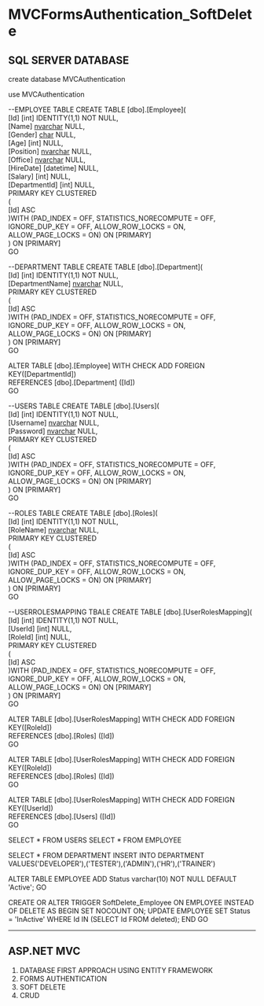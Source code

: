 # MVCFormsAuthentication_SoftDelete
SQL SERVER DATABASE
-------------------
create database MVCAuthentication

use MVCAuthentication

--EMPLOYEE TABLE
CREATE TABLE [dbo].[Employee](  
    [Id] [int] IDENTITY(1,1) NOT NULL,  
    [Name] [nvarchar](50) NULL,  
    [Gender] [char](10) NULL,  
    [Age] [int] NULL,  
    [Position] [nvarchar](50) NULL,  
    [Office] [nvarchar](50) NULL,  
    [HireDate] [datetime] NULL,  
    [Salary] [int] NULL,  
    [DepartmentId] [int] NULL,  
PRIMARY KEY CLUSTERED   
(  
    [Id] ASC  
)WITH (PAD_INDEX = OFF, STATISTICS_NORECOMPUTE = OFF, IGNORE_DUP_KEY = OFF, ALLOW_ROW_LOCKS = ON, ALLOW_PAGE_LOCKS = ON) ON [PRIMARY]  
) ON [PRIMARY]  
GO  

--DEPARTMENT TABLE
CREATE TABLE [dbo].[Department](  
    [Id] [int] IDENTITY(1,1) NOT NULL,  
    [DepartmentName] [nvarchar](50) NULL,  
PRIMARY KEY CLUSTERED   
(  
    [Id] ASC  
)WITH (PAD_INDEX = OFF, STATISTICS_NORECOMPUTE = OFF, IGNORE_DUP_KEY = OFF, ALLOW_ROW_LOCKS = ON, ALLOW_PAGE_LOCKS = ON) ON [PRIMARY]  
) ON [PRIMARY]  
GO  
  
ALTER TABLE [dbo].[Employee]  WITH CHECK ADD FOREIGN KEY([DepartmentId])  
REFERENCES [dbo].[Department] ([Id])  
GO  

--USERS TABLE
CREATE TABLE [dbo].[Users](  
    [Id] [int] IDENTITY(1,1) NOT NULL,  
    [Username] [nvarchar](50) NULL,  
    [Password] [nvarchar](50) NULL,  
PRIMARY KEY CLUSTERED   
(  
    [Id] ASC  
)WITH (PAD_INDEX = OFF, STATISTICS_NORECOMPUTE = OFF, IGNORE_DUP_KEY = OFF, ALLOW_ROW_LOCKS = ON, ALLOW_PAGE_LOCKS = ON) ON [PRIMARY]  
) ON [PRIMARY]  
GO  

--ROLES TABLE
CREATE TABLE [dbo].[Roles](  
    [Id] [int] IDENTITY(1,1) NOT NULL,  
    [RoleName] [nvarchar](50) NULL,  
PRIMARY KEY CLUSTERED   
(  
    [Id] ASC  
)WITH (PAD_INDEX = OFF, STATISTICS_NORECOMPUTE = OFF, IGNORE_DUP_KEY = OFF, ALLOW_ROW_LOCKS = ON, ALLOW_PAGE_LOCKS = ON) ON [PRIMARY]  
) ON [PRIMARY]  
GO  

--USERROLESMAPPING TBALE
CREATE TABLE [dbo].[UserRolesMapping](  
    [Id] [int] IDENTITY(1,1) NOT NULL,  
    [UserId] [int] NULL,  
    [RoleId] [int] NULL,  
PRIMARY KEY CLUSTERED   
(  
    [Id] ASC  
)WITH (PAD_INDEX = OFF, STATISTICS_NORECOMPUTE = OFF, IGNORE_DUP_KEY = OFF, ALLOW_ROW_LOCKS = ON, ALLOW_PAGE_LOCKS = ON) ON [PRIMARY]  
) ON [PRIMARY]  
GO  
  
ALTER TABLE [dbo].[UserRolesMapping]  WITH CHECK ADD FOREIGN KEY([RoleId])  
REFERENCES [dbo].[Roles] ([Id])  
GO  
  
ALTER TABLE [dbo].[UserRolesMapping]  WITH CHECK ADD FOREIGN KEY([RoleId])  
REFERENCES [dbo].[Roles] ([Id])  
GO  
  
ALTER TABLE [dbo].[UserRolesMapping]  WITH CHECK ADD FOREIGN KEY([UserId])  
REFERENCES [dbo].[Users] ([Id])  
GO  

SELECT * FROM USERS
SELECT * FROM EMPLOYEE

SELECT * FROM DEPARTMENT
INSERT INTO DEPARTMENT VALUES('DEVELOPER'),('TESTER'),('ADMIN'),('HR'),('TRAINER')

ALTER TABLE EMPLOYEE
  ADD Status varchar(10) NOT NULL DEFAULT 'Active';
GO

CREATE OR ALTER TRIGGER SoftDelete_Employee ON EMPLOYEE
  INSTEAD OF DELETE AS
BEGIN
SET NOCOUNT ON;
UPDATE EMPLOYEE
  SET Status = 'InActive'
  WHERE Id IN (SELECT Id FROM deleted);
END
GO

---------------------
ASP.NET MVC
-----------
1. DATABASE FIRST APPROACH USING ENTITY FRAMEWORK
2. FORMS AUTHENTICATION
3. SOFT DELETE
4. CRUD
